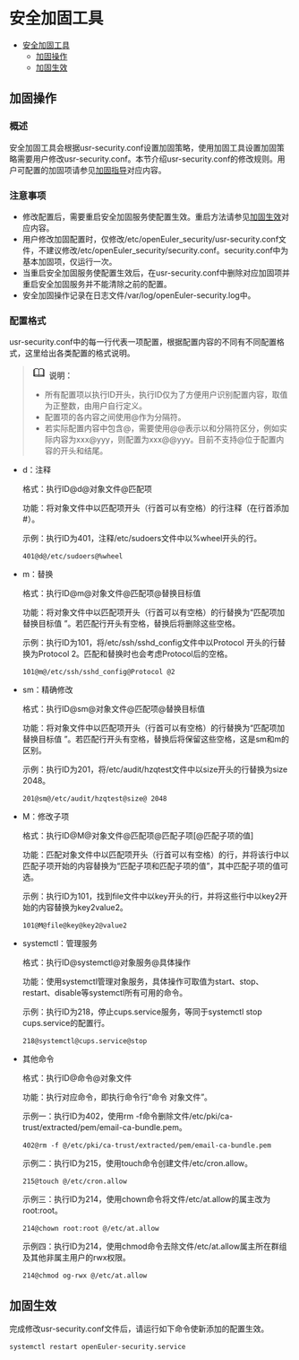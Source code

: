 # 安全加固工具

<!-- TOC -->
- [安全加固工具](#安全加固工具)
    - [加固操作](#加固操作)
    - [加固生效](#加固生效)
<!-- /TOC -->

## 加固操作

### 概述

安全加固工具会根据usr-security.conf设置加固策略，使用加固工具设置加固策略需要用户修改usr-security.conf。本节介绍usr-security.conf的修改规则。用户可配置的加固项请参见[加固指导](https://openeuler.org/zh/docs/21.03/docs/SecHarden/%E5%8A%A0%E5%9B%BA%E6%8C%87%E5%AF%BC.html)对应内容。

### 注意事项

-   修改配置后，需要重启安全加固服务使配置生效。重启方法请参见[加固生效](#加固生效)对应内容。
-   用户修改加固配置时，仅修改/etc/openEuler\_security/usr-security.conf文件，不建议修改/etc/openEuler\_security/security.conf。security.conf中为基本加固项，仅运行一次。
-   当重启安全加固服务使配置生效后，在usr-security.conf中删除对应加固项并重启安全加固服务并不能清除之前的配置。
-   安全加固操作记录在日志文件/var/log/openEuler-security.log中。

### 配置格式

usr-security.conf中的每一行代表一项配置，根据配置内容的不同有不同配置格式，这里给出各类配置的格式说明。

>![](./public_sys-resources/icon-note.gif) **说明：**   
>-   所有配置项以执行ID开头，执行ID仅为了方便用户识别配置内容，取值为正整数，由用户自行定义。  
>-   配置项的各内容之间使用@作为分隔符。  
>-   若实际配置内容中包含@，需要使用@@表示以和分隔符区分，例如实际内容为xxx@yyy，则配置为xxx@@yyy。目前不支持@位于配置内容的开头和结尾。  

-   d：注释

    格式：执行ID@d@对象文件@匹配项

    功能：将对象文件中以匹配项开头（行首可以有空格）的行注释（在行首添加\#）。

    示例：执行ID为401，注释/etc/sudoers文件中以%wheel开头的行。

    ```
    401@d@/etc/sudoers@%wheel
    ```


-   m：替换

    格式：执行ID@m@对象文件@匹配项@替换目标值

    功能：将对象文件中以匹配项开头（行首可以有空格）的行替换为“匹配项加替换目标值 ”。若匹配行开头有空格，替换后将删除这些空格。

    示例：执行ID为101，将/etc/ssh/sshd\_config文件中以Protocol 开头的行替换为Protocol 2。匹配和替换时也会考虑Protocol后的空格。

    ```
    101@m@/etc/ssh/sshd_config@Protocol @2
    ```

-   sm：精确修改

    格式：执行ID@sm@对象文件@匹配项@替换目标值

    功能：将对象文件中以匹配项开头（行首可以有空格）的行替换为“匹配项加替换目标值 ”。若匹配行开头有空格，替换后将保留这些空格，这是sm和m的区别。

    示例：执行ID为201，将/etc/audit/hzqtest文件中以size开头的行替换为size 2048。

    ```
    201@sm@/etc/audit/hzqtest@size@ 2048
    ```


-   M：修改子项

    格式：执行ID@M@对象文件@匹配项@匹配子项\[@匹配子项的值\]

    功能：匹配对象文件中以匹配项开头（行首可以有空格）的行，并将该行中以匹配子项开始的内容替换为“匹配子项和匹配子项的值”，其中匹配子项的值可选。

    示例：执行ID为101，找到file文件中以key开头的行，并将这些行中以key2开始的内容替换为key2value2。

    ```
    101@M@file@key@key2@value2
    ```

-   systemctl：管理服务

    格式：执行ID@systemctl@对象服务@具体操作

    功能：使用systemctl管理对象服务，具体操作可取值为start、stop、restart、disable等systemctl所有可用的命令。

    示例：执行ID为218，停止cups.service服务，等同于systemctl stop cups.service的配置行。

    ```
    218@systemctl@cups.service@stop
    ```

-   其他命令

    格式：执行ID@命令@对象文件

    功能：执行对应命令，即执行命令行“命令 对象文件”。

    示例一：执行ID为402，使用rm -f命令删除文件/etc/pki/ca-trust/extracted/pem/email-ca-bundle.pem。

    ```
    402@rm -f @/etc/pki/ca-trust/extracted/pem/email-ca-bundle.pem
    ```

    示例二：执行ID为215，使用touch命令创建文件/etc/cron.allow。

    ```
    215@touch @/etc/cron.allow
    ```

    示例三：执行ID为214，使用chown命令将文件/etc/at.allow的属主改为root:root。

    ```
    214@chown root:root @/etc/at.allow
    ```

    示例四：执行ID为214，使用chmod命令去除文件/etc/at.allow属主所在群组及其他非属主用户的rwx权限。

    ```
    214@chmod og-rwx @/etc/at.allow
    ```


## 加固生效

完成修改usr-security.conf文件后，请运行如下命令使新添加的配置生效。

```
systemctl restart openEuler-security.service
```

